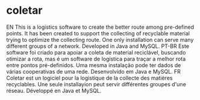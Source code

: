 coletar
=======

EN This is a logistics software to create the better route among pre-defined points. It has been created to support the collecting of recyclable material trying to optimize the collecting route. One only installation can serve many different groups of a network. Developed in Java and MySQL. PT-BR Este software foi criado para apoiar a coleta de material reciclável, buscando otimizar a rota, mas é um software de logística para traçar a melhor rota entre pontos pré-definidos. Uma mesma instalação pode ter dados de várias cooperativas de uma rede. Desenvolvido em Java e MySQL. FR Coletar est un logiciel pour la logistique de la collecte des matières recyclables. Une seule installayion peut servir différentes groupes d'une réseau. Développé en Java et MySQL.